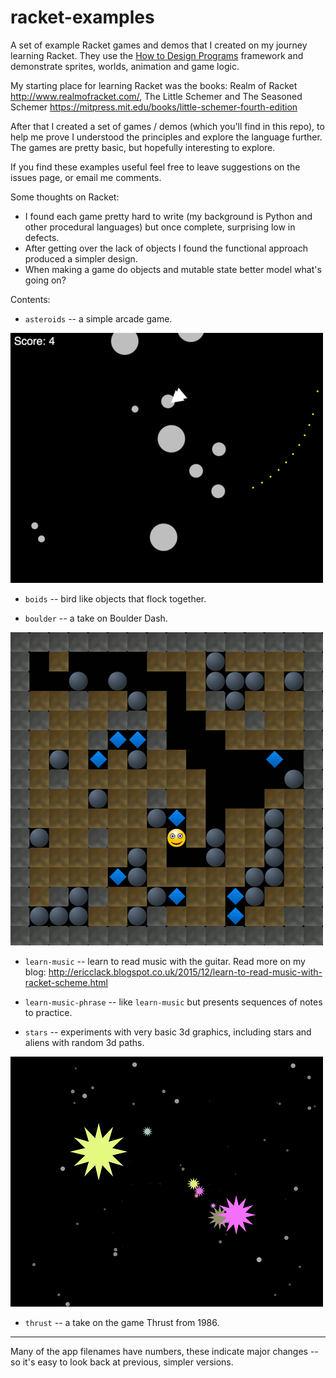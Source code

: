 # racket-examples
A set of example Racket games and demos that I created on my journey learning Racket. They use the [How to Design Programs](https://htdp.org/2019-02-24/) framework and demonstrate sprites, worlds, animation and game logic. 

My starting place for learning Racket was the books: Realm of Racket http://www.realmofracket.com/, The Little Schemer and The Seasoned Schemer https://mitpress.mit.edu/books/little-schemer-fourth-edition

After that I created a set of games / demos (which you'll find in this repo), to help me prove I understood the principles and explore the language further. The games are pretty basic, but hopefully interesting to explore.

If you find these examples useful feel free to leave suggestions on the issues page, or email me comments.

Some thoughts on Racket:

* I found each game pretty hard to write (my background is Python and other procedural languages) but once complete, surprising low in defects. 
* After getting over the lack of objects I found the functional approach produced a simpler design.
* When making a game do objects and mutable state better model what's going on?

Contents:

* `asteroids` -- a simple arcade game.

![asteroids screen shot](/images/asteroids5.png)

* `boids` -- bird like objects that flock together. 

* `boulder` -- a take on Boulder Dash.

![boulder screen shot](/images/boulder2-screenshot.png)

* `learn-music` -- learn to read music with the guitar. Read more on my blog: http://ericclack.blogspot.co.uk/2015/12/learn-to-read-music-with-racket-scheme.html

* `learn-music-phrase` -- like `learn-music` but presents sequences of notes to practice.

* `stars` -- experiments with very basic 3d graphics, including stars and aliens with random 3d paths.

![stars screen shot](/images/stars7.png)

* `thrust` -- a take on the game Thrust from 1986.

---

Many of the app filenames have numbers, these indicate major changes -- 
so it's easy to look back at previous, simpler versions.
